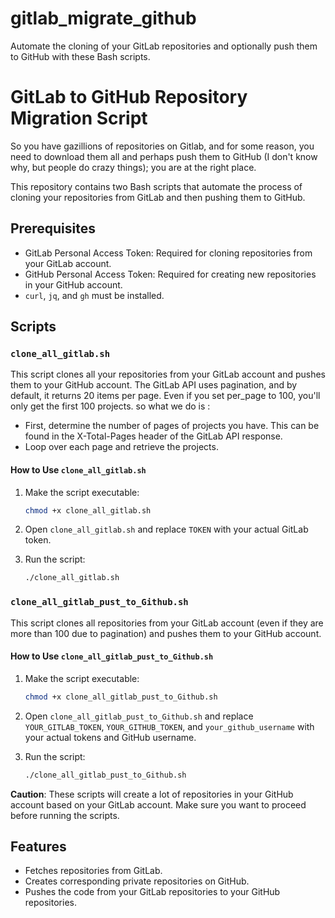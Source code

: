 # gitlab_migrate_github
Automate the cloning of your GitLab repositories and optionally push them to GitHub with these Bash scripts.


# GitLab to GitHub Repository Migration Script
So you have gazillions of repositories on Gitlab, and for some reason, you need to download them all and perhaps push them to GitHub (I don't know why, but people do crazy things); you are at the right place.

This repository contains two Bash scripts that automate the process of cloning your repositories from GitLab and then pushing them to GitHub.

## Prerequisites

- GitLab Personal Access Token: Required for cloning repositories from your GitLab account.
- GitHub Personal Access Token: Required for creating new repositories in your GitHub account.
- `curl`, `jq`, and `gh` must be installed.
  
## Scripts

### `clone_all_gitlab.sh`

This script clones all your repositories from your GitLab account and pushes them to your GitHub account.
The GitLab API uses pagination, and by default, it returns 20 items per page. Even if you set per_page to 100, you'll only get the first 100 projects. 
so what we do is :
- First, determine the number of pages of projects you have. This can be found in the X-Total-Pages header of the GitLab API response.
- Loop over each page and retrieve the projects.

#### How to Use `clone_all_gitlab.sh`

1. Make the script executable:
    ```bash
    chmod +x clone_all_gitlab.sh
    ```

2. Open `clone_all_gitlab.sh` and replace `TOKEN` with your actual GitLab token.

3. Run the script:
    ```bash
    ./clone_all_gitlab.sh
    ```

### `clone_all_gitlab_pust_to_Github.sh`

This script clones all repositories from your GitLab account (even if they are more than 100 due to pagination) and pushes them to your GitHub account.

#### How to Use `clone_all_gitlab_pust_to_Github.sh`

1. Make the script executable:
    ```bash
    chmod +x clone_all_gitlab_pust_to_Github.sh
    ```

2. Open `clone_all_gitlab_pust_to_Github.sh` and replace `YOUR_GITLAB_TOKEN`, `YOUR_GITHUB_TOKEN`, and `your_github_username` with your actual tokens and GitHub username.

3. Run the script:
    ```bash
    ./clone_all_gitlab_pust_to_Github.sh
    ```

**Caution**: These scripts will create a lot of repositories in your GitHub account based on your GitLab account. Make sure you want to proceed before running the scripts.

## Features

- Fetches repositories from GitLab.
- Creates corresponding private repositories on GitHub.
- Pushes the code from your GitLab repositories to your GitHub repositories.

